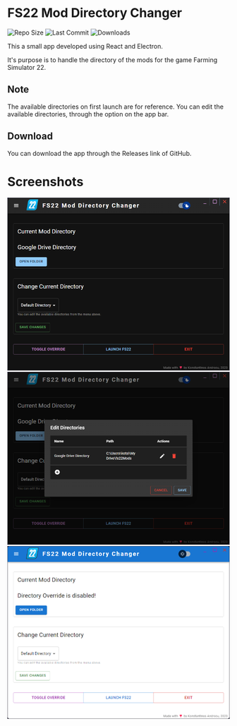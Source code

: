 # FS22 Mod Directory Changer

![Repo Size][size-shield] ![Last Commit][lastCommit-shield] ![Downloads][downloads-shield]

This a small app developed using React and Electron.

It's purpose is to handle the directory of the mods for the game Farming Simulator 22.

## Note
The available directories on first launch are for reference.
You can edit the available directories, through the option on the app bar.

## Download
You can download the app through the Releases link of GitHub.

# Screenshots
![Alt text](/screenshots/screen1.png?raw=true "Screenshot 1")
![Alt text](/screenshots/screen2.png?raw=true "Screenshot 2")
![Alt text](/screenshots/screen3.png?raw=true "Screenshot 3")


[lastCommit-shield]: https://img.shields.io/github/last-commit/kotsiossp97/fs22-mod-directory-changer?style=for-the-badge
[size-shield]: https://img.shields.io/github/languages/code-size/kotsiossp97/fs22-mod-directory-changer?style=for-the-badge
[downloads-shield]: https://img.shields.io/github/downloads/kotsiossp97/fs22-mod-directory-changer/total?style=for-the-badge
